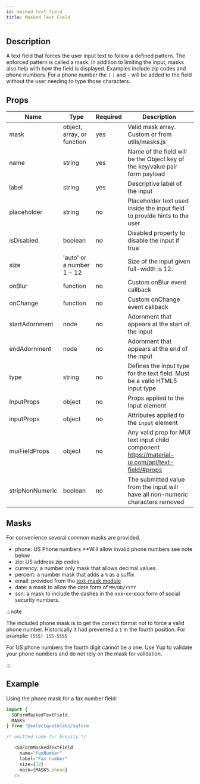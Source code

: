 ```yaml
---
id: masked_text_field
title: Masked Text Field
---
```


## Description

A text field that forces the user input text to follow a defined pattern. The enforced pattern is called a mask. In addition to limiting the input, masks also help with how the field is displayed. Examples include zip codes and phone numbers. For a phone number the `(` `)` and `-` will be added to the field without the user needing to type those characters.

## Props

| Name | Type | Required | Description |
| --- | --- | --- | --- |
| mask | object, array, or function | yes | Valid mask array. Custom or from utils/masks.js |
| name | string | yes | Name of the field will be the Object key of the key/value pair form payload |
| label | string | yes | Descriptive label of the input |
| placeholder | string | no | Placeholder text used inside the input field to provide hints to the user |
| isDisabled | boolean | no | Disabled property to disable the input if true |
| size | 'auto' or a number 1 - 12 | no | Size of the input given full-width is 12. |
| onBlur | function | no | Custom onBlur event callback |
| onChange | function | no | Custom onChange event callback |
| startAdornment | node | no | Adornment that appears at the start of the input |
| endAdornment | node | no | Adornment that appears at the end of the input |
| type | string | no | Defines the input type for the text field. Must be a valid HTML5 input type |
| InputProps | object | no | Props applied to the Input element |
| inputProps | object | no | Attributes applied to the `input` element |
| muiFieldProps | object | no | Any valid prop for MUI text input child component https://material-ui.com/api/text-field/#props |
| stripNonNumeric | boolean | no | The submitted value from the input will have all non-numeric characters removed |

## Masks

For convenience several common masks are provided.

- phone: US Phone numbers \*\*Will allow invalid phone numbers see note below
- zip: US address zip codes
- currency: a number only mask that allows decimal values.
- percent: a number mask that adds a `%` as a suffix
- email: provided from the [text-mask module](https://github.com/text-mask/text-mask/tree/master/addons/#emailmask)
- date: a mask to allow the date form of `MM/DD/YYYY`
- ssn: a mask to include the dashes in the xxx-xx-xxxx form of social security numbers.

:::note

The included phone mask is to get the correct format not to force a valid phone number. Historically it had prevented a `1` in the fourth position. For example: `(555) 155-5555`

For US phone numbers the fourth digit cannot be a one. Use Yup to validate your phone numbers and do not rely on the mask for validation.

:::

## Example

Using the phone mask for a fax number field:

```js
import {
  SQFormMaskedTextField,
  MASKS
} from '@selectquotelabs/sqform

/* omitted code for brevity */

   <SQFormMaskedTextField
     name="faxNumber"
     label="Fax number"
     size={12}
     mask={MASKS.phone}
   />
```
